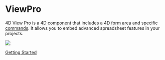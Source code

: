 # ViewPro

4D View Pro is a [4D component](https://developer.4d.com/docs/Concepts/components) that includes a [4D form area](https://developer.4d.com/docs/FormObjects/viewProAreaOverview) and specific [commands](https://developer.4d.com/docs/ViewPro/commands). It allows you to embed advanced spreadsheet features in your projects.

![](https://developer.4d.com/docs/assets/images/vpSpreadsheet-e6b04b1da691bb08ce254e55b738a5c4.png)

[Getting Started](https://developer.4d.com/docs/ViewPro/getting-started)


